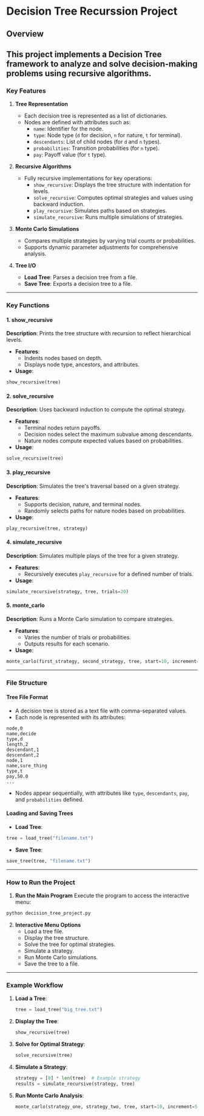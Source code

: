 # Decision Tree Recurssion Project

## **Overview**

This project implements a Decision Tree framework to analyze and solve decision-making problems using recursive algorithms. 
---

### **Key Features**

1. **Tree Representation**
   - Each decision tree is represented as a list of dictionaries.
   - Nodes are defined with attributes such as:
     - `name`: Identifier for the node.
     - `type`: Node type (`d` for decision, `n` for nature, `t` for terminal).
     - `descendants`: List of child nodes (for `d` and `n` types).
     - `probabilities`: Transition probabilities (for `n` type).
     - `pay`: Payoff value (for `t` type).

2. **Recursive Algorithms**
   - Fully recursive implementations for key operations:
     - `show_recursive`: Displays the tree structure with indentation for levels.
     - `solve_recursive`: Computes optimal strategies and values using backward induction.
     - `play_recursive`: Simulates paths based on strategies.
     - `simulate_recursive`: Runs multiple simulations of strategies.

3. **Monte Carlo Simulations**
   - Compares multiple strategies by varying trial counts or probabilities.
   - Supports dynamic parameter adjustments for comprehensive analysis.

4. **Tree I/O**
   - **Load Tree**: Parses a decision tree from a file.
   - **Save Tree**: Exports a decision tree to a file.

---

### **Key Functions**

#### 1. **show_recursive**
**Description**: Prints the tree structure with recursion to reflect hierarchical levels.
- **Features**:
  - Indents nodes based on depth.
  - Displays node type, ancestors, and attributes.
- **Usage**:
```python
show_recursive(tree)
```

#### 2. **solve_recursive**
**Description**: Uses backward induction to compute the optimal strategy.
- **Features**:
  - Terminal nodes return payoffs.
  - Decision nodes select the maximum subvalue among descendants.
  - Nature nodes compute expected values based on probabilities.
- **Usage**:
```python
solve_recursive(tree)
```

#### 3. **play_recursive**
**Description**: Simulates the tree's traversal based on a given strategy.
- **Features**:
  - Supports decision, nature, and terminal nodes.
  - Randomly selects paths for nature nodes based on probabilities.
- **Usage**:
```python
play_recursive(tree, strategy)
```

#### 4. **simulate_recursive**
**Description**: Simulates multiple plays of the tree for a given strategy.
- **Features**:
  - Recursively executes `play_recursive` for a defined number of trials.
- **Usage**:
```python
simulate_recursive(strategy, tree, trials=20)
```

#### 5. **monte_carlo**
**Description**: Runs a Monte Carlo simulation to compare strategies.
- **Features**:
  - Varies the number of trials or probabilities.
  - Outputs results for each scenario.
- **Usage**:
```python
monte_carlo(first_strategy, second_strategy, tree, start=10, increment=10)
```

---

### **File Structure**

#### **Tree File Format**
- A decision tree is stored as a text file with comma-separated values.
- Each node is represented with its attributes:
```
node,0
name,decide
type,d
length,2
descendant,1
descendant,2
node,1
name,sure_thing
type,t
pay,50.0
...
```
- Nodes appear sequentially, with attributes like `type`, `descendants`, `pay`, and `probabilities` defined.

#### **Loading and Saving Trees**
- **Load Tree**:
```python
tree = load_tree("filename.txt")
```
- **Save Tree**:
```python
save_tree(tree, "filename.txt")
```

---

### **How to Run the Project**


   
1. **Run the Main Program**
   Execute the program to access the interactive menu:
```bash
python decision_tree_project.py
```

2. **Interactive Menu Options**
   - Load a tree file.
   - Display the tree structure.
   - Solve the tree for optimal strategies.
   - Simulate a strategy.
   - Run Monte Carlo simulations.
   - Save the tree to a file.

---

### **Example Workflow**

1. **Load a Tree**:
   ```python
   tree = load_tree("big_tree.txt")
   ```

2. **Display the Tree**:
   ```python
   show_recursive(tree)
   ```

3. **Solve for Optimal Strategy**:
   ```python
   solve_recursive(tree)
   ```

4. **Simulate a Strategy**:
   ```python
   strategy = [0] * len(tree)  # Example strategy
   results = simulate_recursive(strategy, tree)
   ```

5. **Run Monte Carlo Analysis**:
   ```python
   monte_carlo(strategy_one, strategy_two, tree, start=10, increment=5)
   ```

